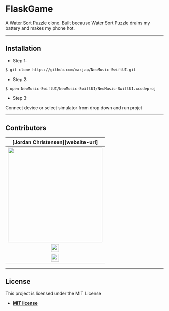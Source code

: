 # FlaskGame

A [Water Sort Puzzle][waterSortPuzzle] clone. Built because Water Sort Puzzle drains my battery and makes my phone hot.

---

## Installation

- Step 1: 
```shell
$ git clone https://github.com/mazjap/NeoMusic-SwiftUI.git
```
- Step 2: 
```shell
$ open NeoMusic-SwiftUI/NeoMusic-SwiftUI/NeoMusic-SwiftUI.xcodeproj
```
- Step 3: 

Connect device or select simulator from drop down and run projct

---

## Contributors

| [Jordan Christensen][website-url] |
| :---: |
| [<img src="https://avatars0.githubusercontent.com/u/24785257?s=460&v=4" width="300" />](https://github.com/mazjap) |
| [<img src="https://github.com/favicon.ico" width="25"> ](https://github.com/mazjap) |
| [<img src="https://static.licdn.com/sc/h/al2o9zrvru7aqj8e1x2rzsrca" width="25"> ](https://www.linkedin.com/in/jordan-a-christensen/) |

---

## License

This project is licensed under the MIT License

- **[MIT license][license-url]**


[waterSortPuzzle]: https://apps.apple.com/us/app/water-sort-puzzle/id1514542157 
[license-url]: LICENSE
